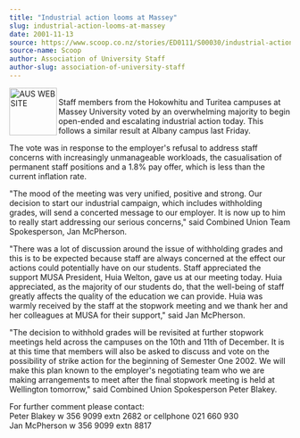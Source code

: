 ```yaml
---
title: "Industrial action looms at Massey"
slug: industrial-action-looms-at-massey
date: 2001-11-13
source: https://www.scoop.co.nz/stories/ED0111/S00030/industrial-action-looms-at-massey.htm
source-name: Scoop
author: Association of University Staff
author-slug: association-of-university-staff
---
```


<p><img align="left" width="85" height="85" src="http://www.aus.ac.nz/pictures/logo.gif" alt="AUS WEB SITE" border="0"><br>Staff members from the
Hokowhitu and Turitea campuses at Massey University voted by
an overwhelming majority to begin open-ended and escalating
industrial action today. This follows a similar result at
Albany campus last Friday.</p>

<p>The vote was in response to the
employer's refusal to address staff concerns with
increasingly unmanageable workloads, the casualisation of
permanent staff positions and a 1.8% pay offer, which is
less than the current inflation rate.</p>

<p>"The mood of the
meeting was very unified, positive and strong.  Our decision
to start our industrial campaign, which includes withholding
grades, will send a concerted message to our employer.  It
is now up to him to really start addressing our serious
concerns," said Combined Union Team Spokesperson, Jan
McPherson.</p>

<p>"There was a lot of discussion around the issue
of withholding grades and this is to be expected because
staff are always concerned at the effect our actions could
potentially have on our students.  Staff appreciated the
support MUSA President, Huia Welton, gave us at our meeting
today.  Huia appreciated, as the majority of our students
do, that the well-being of staff greatly affects the quality
of the education we can provide.  Huia was warmly received
by the staff at the stopwork meeting and we thank her and
her colleagues at MUSA for their support," said Jan
McPherson.<p>
<p>"The decision to withhold grades will be
revisited at further stopwork meetings held across the
campuses on the 10th and 11th of December.  It is at this
time that members will also be asked to discuss and vote on
the possibility of strike action for the beginning of
Semester One 2002.  We will make this plan known to the
employer's negotiating team who we are making arrangements
to meet after the final stopwork meeting is held at
Wellington tomorrow," said Combined Union Spokesperson Peter
Blakey.</p>

<p>For further comment please contact:<br>Peter
Blakey w 356 9099 extn 2682 or cellphone 021 660 930<br>Jan
McPherson w 356 9099 extn
8817</p>  